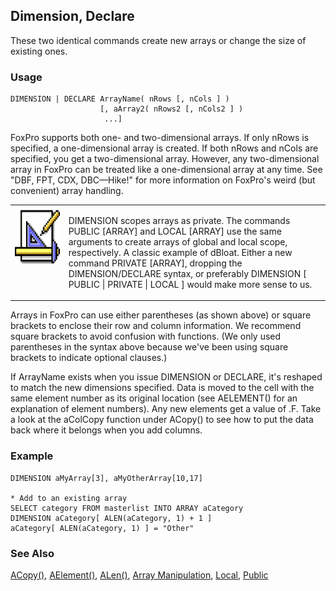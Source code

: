 ## Dimension, Declare

These two identical commands create new arrays or change the size of existing ones.

### Usage

```foxpro
DIMENSION | DECLARE ArrayName( nRows [, nCols ] )
                    [, aArray2( nRows2 [, nCols2 ] )
                     ...]
```

FoxPro supports both one- and two-dimensional arrays. If only nRows is specified, a one-dimensional array is created. If both nRows and nCols are specified, you get a two-dimensional array. However, any two-dimensional array in FoxPro can be treated like a one-dimensional array at any time. See "DBF, FPT, CDX, DBC&mdash;Hike!" for more information on FoxPro's weird (but convenient) array handling.

<table>
<tr>
  <td width="17%" valign="top">
<img width="94" height="94" src="Design.gif">
  </td>
  <td width="83%">
  <p>DIMENSION scopes arrays as private. The commands PUBLIC [ARRAY] and LOCAL [ARRAY] use the same arguments to create arrays of global and local scope, respectively. A classic example of dBloat. Either a new command PRIVATE [ARRAY], dropping the DIMENSION/DECLARE syntax, or preferably DIMENSION [ PUBLIC | PRIVATE | LOCAL ] would make more sense to us.</p>
  </td>
 </tr>
</table>

Arrays in FoxPro can use either parentheses (as shown above) or square brackets to enclose their row and column information. We recommend square brackets to avoid confusion with functions. (We only used parentheses in the syntax above because we've been using square brackets to indicate optional clauses.)

If ArrayName exists when you issue DIMENSION or DECLARE, it's reshaped to match the new dimensions specified. Data is moved to the cell with the same element number as its original location (see AELEMENT() for an explanation of element numbers). Any new elements get a value of .F. Take a look at the aColCopy function under ACopy() to see how to put the data back where it belongs when you add columns.

### Example

```foxpro
DIMENSION aMyArray[3], aMyOtherArray[10,17]

* Add to an existing array
SELECT category FROM masterlist INTO ARRAY aCategory
DIMENSION aCategory[ ALEN(aCategory, 1) + 1 ]
aCategory[ ALEN(aCategory, 1) ] = "Other"
```
### See Also

[ACopy()](s4g210.md), [AElement()](s4g213.md), [ALen()](s4g214.md), [Array Manipulation](s4g282.md), [Local](s4g220.md), [Public](s4g220.md)